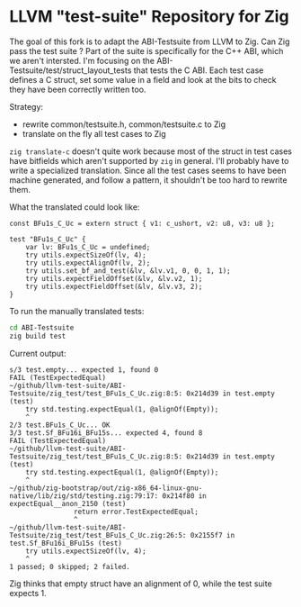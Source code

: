 # LLVM "test-suite" Repository for Zig


The goal of this fork is to adapt the ABI-Testsuite from LLVM to Zig.
Can Zig pass the test suite ?
Part of the suite is specifically for the C++ ABI, which we aren't intersted.
I'm focusing on the ABI-Testsuite/test/struct_layout_tests that tests the C ABI.
Each test case defines a C struct,
set some value in a field and look at the bits to check they have been correctly written too.

Strategy:
* rewrite common/testsuite.h, common/testsuite.c to Zig
* translate on the fly all test cases to Zig

`zig translate-c` doesn't quite work because most of the struct in test cases
have bitfields which aren't supported by `zig` in general.
I'll probably have to write a specialized translation.
Since all the test cases seems to have been machine generated,
and follow a pattern,
it shouldn't be too hard to rewrite them.

What the translated could look like:

```zig
const BFu1s_C_Uc = extern struct { v1: c_ushort, v2: u8, v3: u8 };

test "BFu1s_C_Uc" {
    var lv: BFu1s_C_Uc = undefined;
    try utils.expectSizeOf(lv, 4);
    try utils.expectAlignOf(lv, 2);
    try utils.set_bf_and_test(&lv, &lv.v1, 0, 0, 1, 1);
    try utils.expectFieldOffset(&lv, &lv.v2, 1);
    try utils.expectFieldOffset(&lv, &lv.v3, 2);
}
```

To run the manually translated tests:

```bash
cd ABI-Testsuite
zig build test
```

Current output:

```
s/3 test.empty... expected 1, found 0
FAIL (TestExpectedEqual)
~/github/llvm-test-suite/ABI-Testsuite/zig_test/test_BFu1s_C_Uc.zig:8:5: 0x214d39 in test.empty (test)
    try std.testing.expectEqual(1, @alignOf(Empty));
    ^
2/3 test.BFu1s_C_Uc... OK
3/3 test.Sf_BFu16i_BFu15s... expected 4, found 8
FAIL (TestExpectedEqual)
~/github/llvm-test-suite/ABI-Testsuite/zig_test/test_BFu1s_C_Uc.zig:8:5: 0x214d39 in test.empty (test)
    try std.testing.expectEqual(1, @alignOf(Empty));
    ^
~/github/zig-bootstrap/out/zig-x86_64-linux-gnu-native/lib/zig/std/testing.zig:79:17: 0x214f80 in expectEqual__anon_2150 (test)
                return error.TestExpectedEqual;
                ^
~/github/llvm-test-suite/ABI-Testsuite/zig_test/test_BFu1s_C_Uc.zig:26:5: 0x2155f7 in test.Sf_BFu16i_BFu15s (test)
    try utils.expectSizeOf(lv, 4);
    ^
1 passed; 0 skipped; 2 failed.
```

Zig thinks that empty struct have an alignment of 0, while the test suite expects 1.

